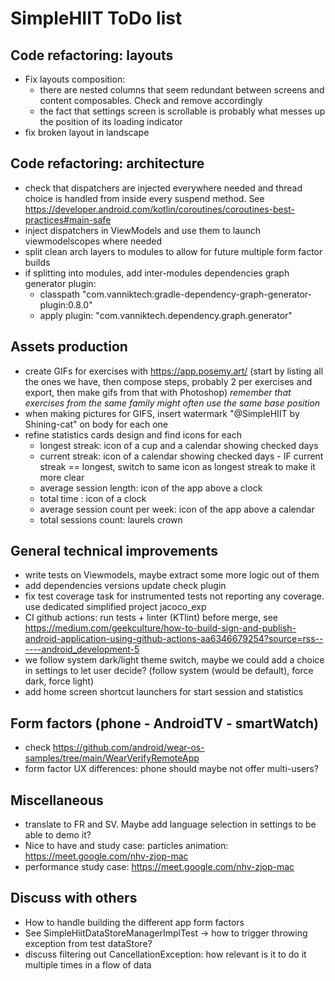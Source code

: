 # SimpleHIIT ToDo list

## Code refactoring: layouts
* Fix layouts composition:
  * there are nested columns that seem redundant between screens and content composables. Check and remove accordingly
  * the fact that settings screen is scrollable is probably what messes up the position of its loading indicator
* fix broken layout in landscape

## Code refactoring: architecture
* check that dispatchers are injected everywhere needed and thread choice is handled from inside every suspend method. See https://developer.android.com/kotlin/coroutines/coroutines-best-practices#main-safe
* inject dispatchers in ViewModels and use them to launch viewmodelscopes where needed
* split clean arch layers to modules to allow for future multiple form factor builds
* if splitting into modules, add inter-modules dependencies graph generator plugin:
  * classpath "com.vanniktech:gradle-dependency-graph-generator-plugin:0.8.0"
  * apply plugin: "com.vanniktech.dependency.graph.generator"

## Assets production
* create GIFs for exercises with https://app.posemy.art/ (start by listing all the ones we have, then compose steps, probably 2 per exercises and export, then make gifs from that with Photoshop) _remember that exercises from the same family might often use the same base position_
* when making pictures for GIFS, insert watermark "@SimpleHIIT by Shining-cat" on body for each one
* refine statistics cards design and find icons for each
  * longest streak: icon of a cup and a calendar showing checked days
  * current streak: icon of a calendar showing checked days - IF current streak == longest, switch to same icon as longest streak to make it more clear
  * average session length: icon of the app above a clock
  * total time : icon of a clock
  * average session count per week: icon of the app above a calendar
  * total sessions count: laurels crown

## General technical improvements
* write tests on Viewmodels, maybe extract some more logic out of them
* add dependencies versions update check plugin
* fix test coverage task for instrumented tests not reporting any coverage. use dedicated simplified project jacoco_exp
* CI github actions: run tests + linter (KTlint) before merge, see https://medium.com/geekculture/how-to-build-sign-and-publish-android-application-using-github-actions-aa6346679254?source=rss------android_development-5
* we follow system dark/light theme switch, maybe we could add a choice in settings to let user decide? (follow system (would be default), force dark, force light)
* add home screen shortcut launchers for start session and statistics

## Form factors (phone - AndroidTV - smartWatch)
* check https://github.com/android/wear-os-samples/tree/main/WearVerifyRemoteApp
* form factor UX differences: phone should maybe not offer multi-users?

## Miscellaneous
* translate to FR and SV. Maybe add language selection in settings to be able to demo it?
* Nice to have and study case: particles animation: https://meet.google.com/nhv-zjop-mac
* performance study case: https://meet.google.com/nhv-zjop-mac

## Discuss with others
* How to handle building the different app form factors
* See SimpleHiitDataStoreManagerImplTest -> how to trigger throwing exception from test dataStore?
* discuss filtering out CancellationException: how relevant is it to do it multiple times in a flow of data



